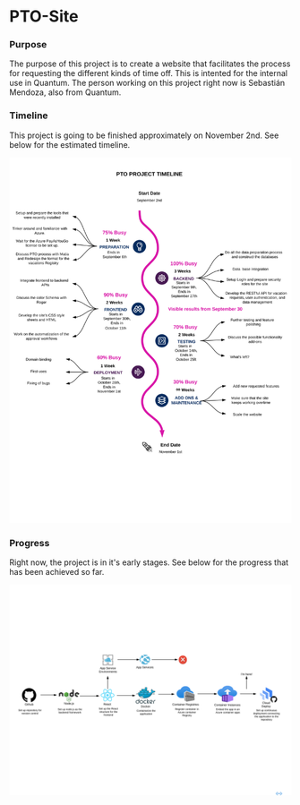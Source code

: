 # PTO-Site

### Purpose
The purpose of this project is to create a website that facilitates the process for requesting the different kinds of time off.
This is intented for the internal use in Quantum.
The person working on this project right now is Sebastián Mendoza, also from Quantum.

### Timeline
This project is going to be finished approximately on November 2nd.
See below for the estimated timeline.

![Alt text](./stuff_for_the_readme/Timeline.svg)


### Progress
Right now, the project is in it's early stages.
See below for the progress that has been achieved so far.

![Alt text](./stuff_for_the_readme/Avance.svg)
